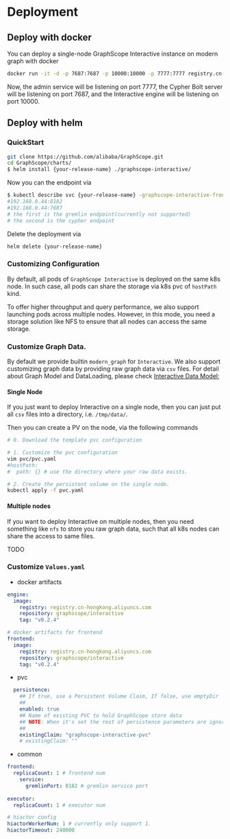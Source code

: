 # Deployment

## Deploy with docker

You can deploy a single-node GraphScope Interactive instance on modern graph with docker
```bash
docker run -it -d -p 7687:7687 -p 10000:10000 -p 7777:7777 registry.cn-hongkong.aliyuncs.com/graphscope/interactive:latest
```

Now, the admin service will be listening on port 7777, the Cypher Bolt server will be listening on port 7687, and the Interactive engine will be listening on port 10000.

## Deploy with helm

### QuickStart

```bash
git clone https://github.com/alibaba/GraphScope.git
cd GraphScope/charts/
$ helm install {your-release-name} ./graphscope-interactive/
```

Now you can the endpoint via
```bash
$ kubectl describe svc {your-release-name} -graphscope-interactive-frontend | grep "Endpoints:" | awk -F' ' '{print $2}'
#192.168.0.44:8182
#192.168.0.44:7687
# the first is the gremlin endpoint(currently not supported)
# the second is the cypher endpoint
```

Delete the deployment via 
```bash
helm delete {your-release-name}
```

### Customizing Configuration

By default, all pods of `GraphScope Interactive` is deployed on the same k8s node.
In such case, all pods can share the storage via k8s pvc of `hostPath` kind.

To offer higher throughput and query performance, we also support launching pods across multiple nodes. However, in this mode, you need a storage solution like NFS to ensure that all nodes can access the same storage.


### Customize Graph Data.

By default we provide builtin `modern_graph` for `Interactive`. We also support customizing graph data by providing raw graph data via `csv` files. 
For detail about Graph Model and DataLoading, please check [Interactive Data Model](https://graphscope.io/docs/latest/flex/interactive/data_model);

#### Single Node

If you just want to deploy Interactive on a single node, then you can just put all `csv` files into a directory, i.e. `/tmp/data/`.

Then you can create a PV on the node, via the following commands
```bash
# 0. Download the template pvc configuration

# 1. Customize the pvc configuration
vim pvc/pvc.yaml
#hostPath:
#  path: {} # use the directory where your raw data exists.

# 2. Create the persistent volume on the single node.
kubectl apply -f pvc.yaml
```

#### Multiple nodes

If you want to deploy Interactive on multiple nodes, then you need something like `nfs` to store you raw graph data, such that all k8s nodes can share the access to same files.

TODO

### Customize `Values.yaml`

- docker artifacts

```yaml
engine:
  image:
    registry: registry.cn-hongkong.aliyuncs.com
    repository: graphscope/interactive
    tag: "v0.2.4"

# docker artifacts for frontend
frontend:
  image:
    registry: registry.cn-hongkong.aliyuncs.com
    repository: graphscope/interactive
    tag: "v0.2.4"
```

- pvc

```yaml
  persistence:
    ## If true, use a Persistent Volume Claim, If false, use emptyDir
    ##
    enabled: true
    ## Name of existing PVC to hold GraphScope store data
    ## NOTE: When it's set the rest of persistence parameters are ignored
    ##
    existingClaim: "graphscope-interactive-pvc"
    # existingClaim: ""
```

- common

```yaml
frontend:
  replicaCount: 1 # frontend num
    service:
      gremlinPort: 8182 # gremlin service port
    
executor:
  replicaCount: 1 # executor num

# hiactor config
hiactorWorkerNum: 1 # currently only support 1.
hiactorTimeout: 240000

```
